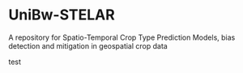 # UniBw-STELAR
A repository for Spatio-Temporal Crop Type Prediction Models, bias detection and mitigation in geospatial crop data

test